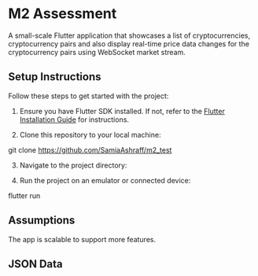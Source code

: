 # M2 Assessment 

A small-scale Flutter application that showcases a list of cryptocurrencies, cryptocurrency pairs and also display real-time price data changes for the cryptocurrency pairs using WebSocket market stream.


## Setup Instructions

Follow these steps to get started with the project:

1. Ensure you have Flutter SDK installed. If not, refer to the [Flutter Installation Guide](https://flutter.dev/docs/get-started/install) for instructions.

2. Clone this repository to your local machine:

git clone https://github.com/SamiaAshraff/m2_test

3. Navigate to the project directory:

4. Run the project on an emulator or connected device:

flutter run

## Assumptions
The app is scalable to support more features. 

## JSON Data